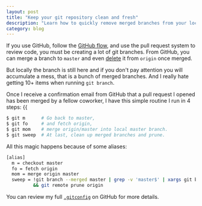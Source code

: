 ```yaml
---
layout: post
title: "Keep your git repository clean and fresh"
description: "Learn how to quickly remove merged branches from your local repository once your pull request has been approved on GitHub"
category: blog
---
```


If you use GitHub, follow the [GitHub flow](http://scottchacon.com/2011/08/31/github-flow.html),
and use the pull request system to review code, you must
be creating a lot of git branches. From GitHub, you can merge a branch to `master` and
even [delete](https://github.com/blog/1335-tidying-up-after-pull-requests) it from `origin` once merged.

But locally the branch is still here and if you don't pay attention you will accumulate
a mess, that is a bunch of merged branches. And I really hate getting 10+ items
when running `git branch`.

Once I receive a confirmation email from GitHub that a pull request I opened has been merged
by a fellow coworker, I have this simple routine I run in 4 steps:
{{
```bash
$ git m      # Go back to master,
$ git fo     # and fetch origin,
$ git mom    # merge origin/master into local master branch.
$ git sweep  # At last, clean up merged branches and prune.
```

All this magic happens because of some aliases:

```bash
[alias]
  m = checkout master
  fo = fetch origin
  mom = merge origin master
  sweep = !git branch --merged master | grep -v 'master$' | xargs git branch -d\
          && git remote prune origin
```

You can review my full [`.gitconfig`](https://github.com/ssaunier/dotfiles/blob/master/gitconfig)
on GitHub for more details.